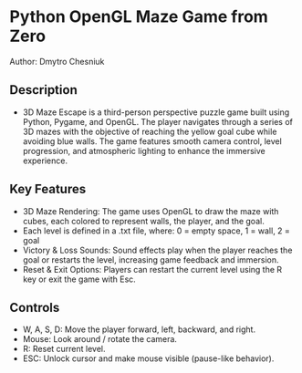 # Python OpenGL Maze Game from Zero

Author: Dmytro Chesniuk

## Description

- 3D Maze Escape is a third-person perspective puzzle game built using Python, Pygame, and OpenGL. The player navigates through a series of 3D mazes with the objective of reaching the yellow goal cube while avoiding blue walls. 
The game features smooth camera control, level progression, and atmospheric lighting to enhance the immersive experience.

## Key Features

- 3D Maze Rendering: The game uses OpenGL to draw the maze with cubes, each colored to represent walls, the player, and the goal.
- Each level is defined in a .txt file, where: 0 = empty space, 1 = wall, 2 = goal
- Victory & Loss Sounds: Sound effects play when the player reaches the goal or restarts the level, increasing game feedback and immersion.
- Reset & Exit Options: Players can restart the current level using the R key or exit the game with Esc.

## Controls

- W, A, S, D: Move the player forward, left, backward, and right.
- Mouse: Look around / rotate the camera.
- R: Reset current level.
- ESC: Unlock cursor and make mouse visible (pause-like behavior).
